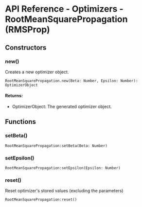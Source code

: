 # API Reference - Optimizers - RootMeanSquarePropagation (RMSProp)

## Constructors

### new()

Creates a new optimizer object.

```
RootMeanSquarePropagation.new(Beta: Number, Epsilon: Number): OptimizerObject
```

#### Returns:

* OptimizerObject: The generated optimizer object.

## Functions

### setBeta()

```
RootMeanSquarePropagation:setBeta(Beta: Number)
```

### setEpsilon()

```
RootMeanSquarePropagation:setEpsilon(Epsilon: Number)
```

### reset()

Reset optimizer's stored values (excluding the parameters)

```
RootMeanSquarePropagation:reset()
```
